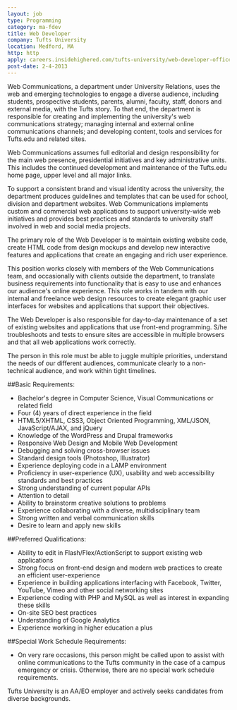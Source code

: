 ```yaml
---
layout: job
type: Programming
category: ma-fdev
title: Web Developer
company: Tufts University
location: Medford, MA
http: http
apply: careers.insidehighered.com/tufts-university/web-developer-office-web-communications-and-university-relations/job/468971?utm_source=workcreative.net
post-date: 2-4-2013
---
```


Web Communications, a department under University Relations, uses the web and emerging technologies to engage a diverse audience, including students, prospective students, parents, alumni, faculty, staff, donors and external media, with the Tufts story. To that end, the department is responsible for creating and implementing the university's web communications strategy; managing internal and external online communications channels; and developing content, tools and services for Tufts.edu and related sites.  

Web Communications assumes full editorial and design responsibility for the main web presence, presidential initiatives and key administrative units. This includes the continued development and maintenance of the Tufts.edu home page, upper level and all major links. 

To support a consistent brand and visual identity across the university, the department produces guidelines and templates that can be used for school, division and department websites. Web Communications implements custom and commercial web applications to support university-wide web initiatives and provides best practices and standards to university staff involved in web and social media projects. 

The primary role of the Web Developer is to maintain existing website code, create HTML code from design mockups and develop new interactive features and applications that create an engaging and rich user experience. 

This position works closely with members of the Web Communications team, and occasionally with clients outside the department, to translate business requirements into functionality that is easy to use and enhances our audience's online experience. This role works in tandem with our internal and freelance web design resources to create elegant graphic user interfaces for websites and applications that support their objectives. 

The Web Developer is also responsible for day-to-day maintenance of a set of existing websites and applications that use front-end programming. S/he troubleshoots and tests to ensure sites are accessible in multiple browsers and that all web applications work correctly.

 
The person in this role must be able to juggle multiple priorities, understand the needs of our different audiences, communicate clearly to a non-technical audience, and work within tight timelines.


##Basic Requirements:

* Bachelor's degree in Computer Science, Visual Communications or related field
* Four (4) years of direct experience in the field
* HTML5/XHTML, CSS3, Object Oriented Programming, XML/JSON, JavaScript/AJAX, and jQuery
* Knowledge of the WordPress and Drupal frameworks
* Responsive Web Design and Mobile Web Development
* Debugging and solving cross-browser issues
* Standard design tools (Photoshop, Illustrator)
* Experience deploying code in a LAMP environment
* Proficiency in user-experience (UX), usability and web accessibility standards and best practices
* Strong understanding of current popular APIs
* Attention to detail
* Ability to brainstorm creative solutions to problems
* Experience collaborating with a diverse, multidisciplinary team
* Strong written and verbal communication skills
* Desire to learn and apply new skills

##Preferred Qualifications:

* Ability to edit in Flash/Flex/ActionScript to support existing web applications
* Strong focus on front-end design and modern web practices to create an efficient user-experience
* Experience in building applications interfacing with Facebook, Twitter, YouTube, Vimeo and other social networking sites
* Experience coding with PHP and MySQL as well as interest in expanding these skills
* On-site SEO best practices
* Understanding of Google Analytics
* Experience working in higher education a plus

##Special Work Schedule Requirements:

* On very rare occasions, this person might be called upon to assist with online communications to the Tufts community in the case of a campus emergency or crisis. Otherwise, there are no special work schedule requirements.     
 

Tufts University is an AA/EO employer and actively seeks candidates from diverse backgrounds.
